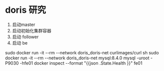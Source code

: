 # doris 研究

1. 启动master
2. 启动初始化集群容器
3. 启动 follower
4. 启动 be



sudo docker run -it --rm --network doris_doris-net curlimages/curl sh
sudo docker run -it --rm --network doris_doris-net mysql:8.4.0 mysql -uroot -P9030 -hfe01
docker inspect --format "{{json .State.Health }}" fe01
